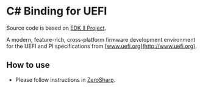 # C# Binding for UEFI

Source code is based on [EDK II Project](https://github.com/tianocore/edk2).

A modern, feature-rich, cross-platform firmware development environment for the UEFI and PI specifications from [www.uefi.org](http://www.uefi.org).

## How to use

- Please follow instructions in [ZeroSharp](https://github.com/MichalStrehovsky/zerosharp/tree/master/efi-no-runtime). 
